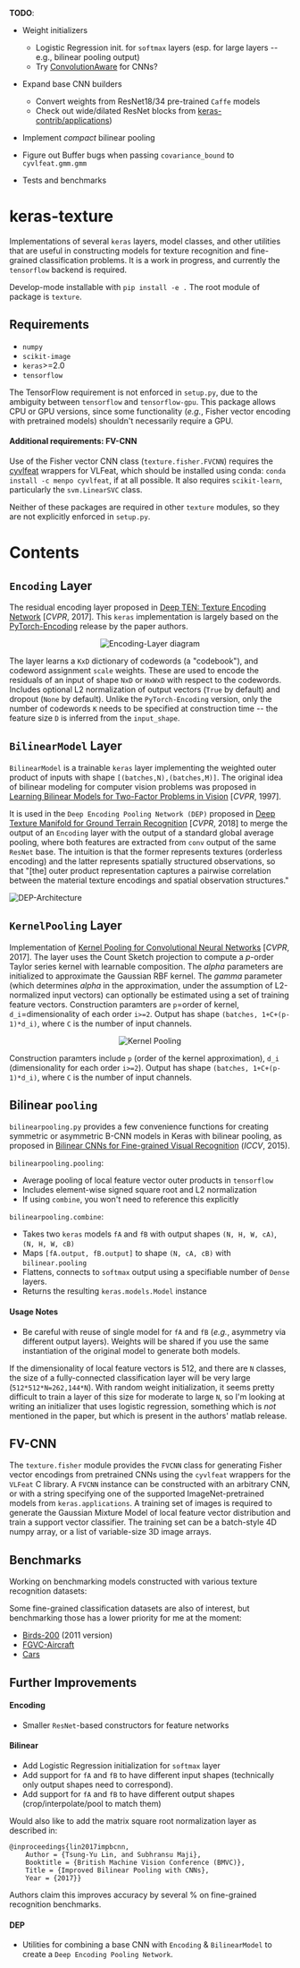 **TODO**: 

- Weight initializers
    - Logistic Regression init. for `softmax` layers (esp. for large layers -- e.g., bilinear pooling output)
    - Try [ConvolutionAware](https://github.com/keras-team/keras-contrib/blob/master/keras_contrib/initializers/convaware.py) for CNNs?
- Expand base CNN builders 
    - Convert weights from ResNet18/34 pre-trained `Caffe` models
    - Check out wide/dilated ResNet blocks from [keras-contrib/applications](https://github.com/keras-team/keras-contrib/blob/master/keras_contrib/applications))
- Implement *compact* bilinear pooling

- Figure out Buffer bugs when passing `covariance_bound` to `cyvlfeat.gmm.gmm`
- Tests and benchmarks

# keras-texture

Implementations of several `keras` layers, model classes, and other utilities that are useful in constructing models for texture recognition and fine-grained classification problems. It is a work in progress, and currently the `tensorflow` backend is required.

Develop-mode installable with `pip install -e .` The root module of package is `texture`.

## Requirements

- `numpy`
- `scikit-image`
- `keras`>=2.0
- `tensorflow`

The TensorFlow requirement is not enforced in `setup.py`, due to the ambiguity between `tensorflow` and `tensorflow-gpu`. This package allows CPU or GPU versions, since some functionality (*e.g.*, Fisher vector encoding with pretrained models) shouldn't necessarily require a GPU.

#### Additional requirements: FV-CNN

Use of the Fisher vector CNN class (`texture.fisher.FVCNN`) requires the [cyvlfeat](https://github.com/menpo/cyvlfeat) wrappers for VLFeat, which should be installed using conda: `conda install -c menpo cyvlfeat`, if at all possible. It also requires `scikit-learn`, particularly the `svm.LinearSVC` class.

Neither of these packages are required in other `texture` modules, so they are not explicitly enforced in `setup.py`.

# Contents

## `Encoding` Layer

The residual encoding layer proposed in [Deep TEN: Texture Encoding Network](https://arxiv.org/pdf/1612.02844.pdf) [*CVPR*, 2017]. This `keras` implementation is largely based on the [PyTorch-Encoding](https://github.com/zhanghang1989/PyTorch-Encoding) release by the paper authors.

<p align="center">
  <img src="./docs/images/Encoding-Layer_diagram.png?raw=true" alt="Encoding-Layer diagram"/>
</p>

The layer learns a `KxD` dictionary of codewords (a "codebook"), and codeword assignment `scale` weights. These are used to encode the residuals of an input of shape `NxD` or `HxWxD` with respect to the codewords. Includes optional L2 normalization of output vectors (`True` by default) and dropout (`None` by default). Unlike the `PyTorch-Encoding` version, only the number of codewords `K` needs to be specified at construction time -- the feature size `D` is inferred from the `input_shape`.

## `BilinearModel` Layer

`BilinearModel` is a trainable `keras` layer implementing the weighted outer product of inputs with shape `[(batches,N),(batches,M)]`. The original idea of bilinear modeling for computer vision problems was proposed in [Learning Bilinear Models for Two-Factor Problems in Vision](http://www.merl.com/publications/docs/TR96-37.pdf) [*CVPR*, 1997].

It is used in the `Deep Encoding Pooling Network (DEP)` proposed in [Deep Texture Manifold for Ground Terrain Recognition](https://arxiv.org/abs/1803.10896) [*CVPR*, 2018] to merge the output of an `Encoding` layer with the output of a standard global average pooling, where both features are extracted from `conv` output of the same `ResNet` base. The intuition is that the former represents textures (orderless encoding) and the latter represents spatially structured observations, so that "[the] outer product representation captures a pairwise correlation between the material texture encodings and spatial observation structures."

![DEP-Architecture](./docs/images/DEP_diagram.png)

## `KernelPooling` Layer

Implementation of [Kernel Pooling for Convolutional Neural Networks](https://vision.cornell.edu/se3/wp-content/uploads/2017/04/cui2017cvpr.pdf) [*CVPR*, 2017]. The layer uses the Count Sketch projection to compute a *p*-order Taylor series kernel with learnable composition. The *alpha* parameters are initialized to approximate the Gaussian RBF kernel. The *gamma* parameter (which determines *alpha* in the approximation, under the assumption of L2-normalized input vectors) can optionally be estimated using a set of training feature vectors. Construction paramters are `p`=order of kernel, `d_i`=dimensionality of each order `i>=2`. Output has shape `(batches, 1+C+(p-1)*d_i)`, where `C` is the number of input channels.

<p align="center">
  <img src="./docs/images/kernel_pooling_diagram.png?raw=true" alt="Kernel Pooling"/>
</p>

Construction paramters include `p` (order of the kernel approximation), `d_i` (dimensionality for each order `i>=2`). Output has shape `(batches, 1+C+(p-1)*d_i)`, where `C` is the number of input channels.

## Bilinear `pooling`

`bilinearpooling.py` provides a few convenience functions for creating symmetric or asymmetric B-CNN models in Keras with bilinear pooling, as proposed in [Bilinear CNNs for Fine-grained Visual Recognition](http://vis-www.cs.umass.edu/bcnn/docs/bcnn_iccv15.pdf) (*ICCV*, 2015).

`bilinearpooling.pooling`:

- Average pooling of local feature vector outer products in `tensorflow`
- Includes element-wise signed square root and L2 normalization
- If using `combine`, you won't need to reference this explicitly

`bilinearpooling.combine`: 

- Takes two `keras` models `fA` and `fB` with output shapes `(N, H, W, cA)`, `(N, H, W, cB)`
- Maps `[fA.output, fB.output]` to shape `(N, cA, cB)` with `bilinear.pooling`
- Flattens, connects to `softmax` output using a specifiable number of `Dense` layers.
- Returns the resulting `keras.models.Model` instance

#### Usage Notes

- Be careful with reuse of single model for `fA` and `fB` (*e.g.*, asymmetry via different output layers). Weights will be shared if you use the same instantiation of the original model to generate both models.

If the dimensionality of local feature vectors is 512, and there are `N` classes, the size of a fully-connected classification layer will be very large (`512*512*N=262,144*N`). With random weight initialization, it seems pretty difficult to train a layer of this size for moderate to large `N`, so I'm looking at writing an initializer that uses logistic regression, something which is *not* mentioned in the paper, but which is present in the authors' matlab release.

## FV-CNN

The `texture.fisher` module provides the `FVCNN` class for generating Fisher vector encodings from pretrained CNNs using the `cyvlfeat` wrappers for the `VLFeat` C library. A `FVCNN` instance can be constructed with an arbitrary CNN, or with a string specifying one of the supported ImageNet-pretrained models from `keras.applications`. A training set of images is required to generate the Gaussian Mixture Model of local feature vector distribution and train a support vector classifier. The training set can be a batch-style 4D numpy array, or a list of variable-size 3D image arrays.

## Benchmarks

Working on benchmarking models constructed with various texture recognition datasets:


Some fine-grained classification datasets are also of interest, but benchmarking those has a lower priority for me at the moment:

- [Birds-200](http://www.vision.caltech.edu/visipedia/CUB-200-2011.html) (2011 version)
- [FGVC-Aircraft](http://www.robots.ox.ac.uk/~vgg/data/fgvc-aircraft/)
- [Cars](https://ai.stanford.edu/~jkrause/cars/car_dataset.html)

## Further Improvements

#### Encoding

- Smaller `ResNet`-based constructors for feature networks

#### Bilinear

- Add Logistic Regression initialization for `softmax` layer
- Add support for `fA` and `fB` to have different input shapes (technically only output shapes need to correspond).
- Add support for `fA` and `fB` to have different output shapes (crop/interpolate/pool to match them)

Would also like to add the matrix square root normalization layer as described in:
```
@inproceedings{lin2017impbcnn,
    Author = {Tsung-Yu Lin, and Subhransu Maji},
    Booktitle = {British Machine Vision Conference (BMVC)},
    Title = {Improved Bilinear Pooling with CNNs},
    Year = {2017}}
```
Authors claim this improves accuracy by several % on fine-grained recognition benchmarks.

#### DEP

- Utilities for combining a base CNN with `Encoding` & `BilinearModel` to create a `Deep Encoding Pooling Network`.

